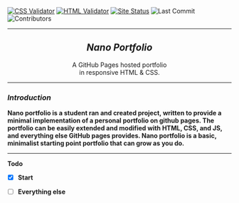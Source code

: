  [![CSS Validator](https://github.com/jseabol1/jseabol1.github.io/actions/workflows/CSSValidate.yml/badge.svg)](https://github.com/jseabol1/jseabol1.github.io/actions/workflows/CSSValidate.yml)
 [![HTML Validator](https://github.com/jseabol1/jseabol1.github.io/actions/workflows/HTMLValidator.yml/badge.svg)](https://github.com/jseabol1/jseabol1.github.io/actions/workflows/HTMLValidator.yml)
 [![Site Status](https://img.shields.io/website?label=Site%20Status&url=https%3A%2F%2Fwww.seabolt.dev)](https://www.seabolt.dev)
 ![Last Commit](https://img.shields.io/github/last-commit/jseabol1/jseabol1.github.io?color=cyan&style=flat)
 ![Contributors](https://img.shields.io/github/contributors/jseabol1/jseabol1.github.io)
 
---

<h2 align="center"> <b><em> Nano Portfolio </em></b> </h2>
<p align="center"> A GitHub Pages hosted portfolio </br> in responsive HTML & CSS. </p>

---
<h3> <b> <em> Introduction </em> <b> </h3>
  
  <p> 
    Nano portfolio is a student ran and created project, written to provide
    a minimal implementation of a personal portfolio on github pages. The portfolio can be 
    easily extended and modified with HTML, CSS, and JS, and everything else GitHub pages provides. Nano portfolio
    is a basic, minimalist starting point portfolio that can grow as you do.
  </p>
 
---
  
Todo
- [x] Start
- [ ] Everything else

